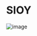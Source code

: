 # SIOY
![image](https://user-images.githubusercontent.com/63425135/226506787-81ff2e18-4351-4316-b3da-f44dd819ed92.png)
